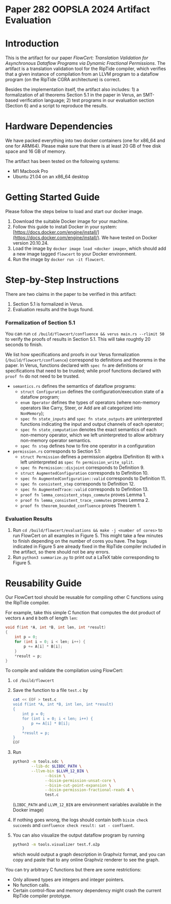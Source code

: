 # Paper 282 OOPSLA 2024 Artifact Evaluation

# Introduction

This is the artifact for our paper *FlowCert: Translation Validation for Asynchronous Dataflow Programs via Dynamic Fractional Permissions*. The artifact is a translation validation tool for the RipTide compiler, which verifies that a given instance of compilation from an LLVM program to a dataflow program (on the RipTide CGRA architecture) is correct.

Besides the implementation itself, the artifact also includes: 1) a formalization of all theorems Section 5.1 in the paper in Verus, an SMT-based verification language; 2) test programs in our evaluation section (Section 6) and a script to reproduce the results.

# Hardware Dependencies

We have packed everything into two docker containers (one for x86_64 and one for ARM64). Please make sure that there is at least 20 GB of free disk space and 16 GB of memory.

The artifact has been tested on the following systems:

- M1 Macbook Pro
- Ubuntu 21.04 on an x86_64 desktop

# Getting Started Guide

Please follow the steps below to load and start our docker image.

1. Download the suitable Docker image for your machine.
2. Follow this guide to install Docker in your system: [https://docs.docker.com/engine/install/](https://docs.docker.com/engine/install/). We have tested on Docker version 20.10.24.
3. Load the image by `docker image load <docker image>`, which should add a new image tagged `flowcert` to your Docker environment.
4. Run the image by `docker run -it flowcert`.

# Step-by-Step Instructions

There are two claims in the paper to be verified in this artifact:

1. Section 5.1 is formalized in Verus.
2. Evaluation results and the bugs found.

### Formalization of Section 5.1

You can run `cd /build/flowcert/confluence && verus main.rs --rlimit 50` to verify the proofs of results in Section 5.1. This will take roughtly 20 seconds to finish.

We list how specifications and proofs in our Verus formalization (`/build/flowcert/confluence`) correspond to definitions and theorems in the paper. In Verus, functions declared with `spec fn` are definitions or specifications that need to be trusted; while proof functions declared with `proof fn` do not need to be trusted.

- `semantics.rs` defines the semantics of dataflow programs:
    - `struct Configuration` defines the configuration/execution state of a dataflow program;
    - `enum Operator` defines the types of operators (where non-memory operators like Carry, Steer, or Add are all categorized into `NonMemory`);
    - `spec fn state_inputs` and `spec fn state_outputs` are uninterpreted functions indicating the input and output channels of each operator;
    - `spec fn state_computation` denotes the exact semantics of each non-memory operator, which we left uninterpreted to allow arbitrary non-memory operator semantics.
    - `spec fn step` defines how to fire one operator in a configuration
- `permission.rs` corresponds to Section 5.1:
    - `struct Permission` defines a permission algebra (Definition 8) with `k` left uninterpreted as `spec fn permission_write_split`.
    - `spec fn Permission::disjoint` corresponds to Definition 9.
    - `struct AugmentedConfiguration` corresponds to Definition 10.
    - `spec fn AugmentedConfiguration::valid` corresponds to Definition 11.
    - `spec fn consistent_step` corresponds to Definition 12.
    - `spec fn AugmentedTrace::valid` corresponds to Definition 13.
    - `proof fn lemma_consistent_steps_commute` proves Lemma 1.
    - `proof fn lemma_consistent_trace_commutes` proves Lemma 2.
    - `proof fn theorem_bounded_confluence` proves Theorem 1.

### Evaluation Results

1. Run `cd /build/flowcert/evaluations && make -j <number of cores>` to run FlowCert on all examples in Figure 5. This might take a few minutes to finish depending on the number of cores you have. The bugs indicated in Figure 5 are already fixed in the RipTide compiler included in the artifact, so there should not be any errors.
2. Run `python3 summarize.py` to print out a LaTeX table corresponding to Figure 5.

# Reusability Guide

Our FlowCert tool should be reusable for compiling other C functions using the RipTide compiler.

For example, take this simple C function that computes the dot product of vectors `A` and `B` both of length `len`:

```c
void f(int *A, int *B, int len, int *result)
{
    int p = 0;
    for (int i = 0; i < len; i++) {
        p += A[i] * B[i];
    }
    *result = p;
}
```

To compile and validate the compilation using FlowCert:

1. `cd /build/flowcert`
2. Save the function to a file `test.c` by

    ```bash
    cat << EOF > test.c
    void f(int *A, int *B, int len, int *result)
    {
        int p = 0;
        for (int i = 0; i < len; i++) {
            p += A[i] * B[i];
        }
        *result = p;
    }
    EOF
    ```

3. Run

    ```bash
    python3 -m tools.sdc \
            --lib-dc $LIBDC_PATH \
            --llvm-bin $LLVM_12_BIN \
    			  --bisim \
    			  --bisim-permission-unsat-core \
    			  --bisim-cut-point-expansion \
    			  --bisim-permission-fractional-reads 4 \
    			  test.c
    ```

    (`LIBDC_PATH` and `LLVM_12_BIN` are environment variables available in the Docker image)

4. If nothing goes wrong, the logs should contain both `bisim check succeeds` and `confluence check result: sat - confluent`.
5. You can also visualize the output dataflow program by running

    ```bash
    python3 -m tools.visualizer test.f.o2p
    ```

    which would output a graph description in Graphviz format, and you can copy and paste that to any online Graphviz renderer to see the graph.

You can try arbitrary C functions but there are some restrictions:
- Only allowed types are integers and integer pointers.
- No function calls.
- Certain control-flow and memory dependency might crash the current RipTide compiler prototype.

